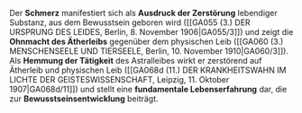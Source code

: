 
Der **Schmerz** manifestiert sich als **Ausdruck der Zerstörung** lebendiger Substanz, aus dem Bewusstsein geboren wird ([[GA055 (3.) DER URSPRUNG DES LEIDES, Berlin, 8. November 1906|GA055/3]]) und zeigt die **Ohnmacht des Ätherleibs** gegenüber dem physischen Leib ([[GA060 (3.) MENSCHENSEELE UND TIERSEELE, Berlin, 10. November 1910|GA060/3]]). Als **Hemmung der Tätigkeit** des Astralleibes wirkt er zerstörend auf Ätherleib und physischen Leib ([[GA068d (11.) DER KRANKHEITSWAHN IM LICHTE DER GEISTESWISSENSCHAFT, Leipzig, 11. Oktober 1907|GA068d/11]]) und stellt eine **fundamentale Lebenserfahrung** dar, die zur **Bewusstseinsentwicklung** beiträgt.
